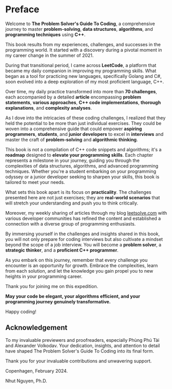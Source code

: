 # Preface

Welcome to **The Problem Solver's Guide To Coding**, a comprehensive journey to master **problem-solving**, **data structures**, **algorithms**, and **programming techniques** using **C++**. 

This book results from my experiences, challenges, and successes in the programming world. It started with a discovery during a pivotal moment in my career change in the summer of 2021.

During that transitional period, I came across **LeetCode**, a platform that became my daily companion in improving my programming skills. What began as a tool for practicing new languages, specifically Golang and C#, soon evolved into a deep exploration of my most proficient language, C++. 

Over time, my daily practice transformed into more than **70 challenges**, each accompanied by a detailed **article** encompassing **problem statements**, **various approaches**, **C++ code implementations**, **thorough explanations**, and **complexity analyses**.

As I dove into the intricacies of these coding challenges, I realized that they held the potential to be more than just individual exercises. They could be woven into a comprehensive guide that could empower **aspiring programmers**, **students**, and **junior developers** to excel in **interviews** and master the craft of **problem-solving** and **algorithmic thinking**.

This book is not a compilation of C++ code snippets and algorithms; it's a **roadmap** designed to **elevate your programming skills**. Each chapter represents a milestone in your journey, guiding you through the complexities of data structures, algorithms, and advanced programming techniques. Whether you're a student embarking on your programming odyssey or a junior developer seeking to sharpen your skills, this book is tailored to meet your needs.

What sets this book apart is its focus on **practicality**. The challenges presented here are not just exercises; they are **real-world scenarios** that will stretch your understanding and push you to think critically. 

Moreover, my weekly sharing of articles through my blog [leetsolve.com](https://leetsolve.com) with various developer communities has refined the content and established a connection with a diverse group of programming enthusiasts.


By immersing yourself in the challenges and insights shared in this book, you will not only prepare for coding interviews but also cultivate a mindset beyond the scope of a job interview. You will become a **problem solver**, a **strategic thinker**, and a **proficient C++ programmer**.

As you embark on this journey, remember that every challenge you encounter is an opportunity for growth. Embrace the complexities, learn from each solution, and let the knowledge you gain propel you to new heights in your programming career.

Thank you for joining me on this expedition. 

**May your code be elegant, your algorithms efficient, and your programming journey genuinely transformative.**

Happy coding!

## Acknowledgement

To my invaluable previewers and proofreaders, especially Phùng Phú Tài and Alexander Volkodav. Your dedication, insights, and attention to detail have shaped The Problem Solver's Guide To Coding into its final form. 

Thank you for your invaluable contributions and unwavering support.

Copenhagen, February 2024.

Nhut Nguyen, Ph.D.
